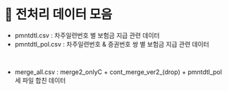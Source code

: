 # 📌 전처리 데이터 모음

* pmntdtl.csv       : 차주일련번호 별 보험금 지급 관련 데이터
* pmntdtl_pol.csv   : 차주일련번호 & 증권번호 쌍 별 보험금 지급 관련 데이터

<br>

* merge_all.csv     : merge2_onlyC + cont_merge_ver2_(drop) + pmntdtl_pol 세 파일 합친 데이터
